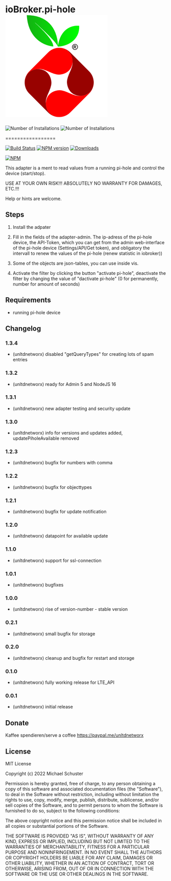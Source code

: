 # ioBroker.pi-hole ![Logo](admin/pi-hole.png)

![Number of Installations](http://iobroker.live/badges/pi-hole-installed.svg) ![Number of Installations](http://iobroker.live/badges/pi-hole-stable.svg)

=================

[![Build Status](https://api.travis-ci.org/unltdnetworx/ioBroker.pi-hole.svg?branch=master)](https://travis-ci.org/unltdnetworx/ioBroker.pi-hole)
[![NPM version](https://img.shields.io/npm/v/iobroker.pi-hole.svg)](https://www.npmjs.com/package/iobroker.pi-hole)
[![Downloads](https://img.shields.io/npm/dm/iobroker.pi-hole.svg)](https://www.npmjs.com/package/iobroker.pi-hole)

[![NPM](https://nodei.co/npm/iobroker.pi-hole.png?downloads=true)](https://nodei.co/npm/iobroker.pi-hole/)

This adapter is a ment to read values from a running pi-hole and control the device (start/stop).

USE AT YOUR OWN RISK!!! ABSOLUTELY NO WARRANTY FOR DAMAGES, ETC.!!!

Help or hints are welcome.

## Steps

1. Install the adpater

2. Fill in the fields of the adapter-admin. The ip-adress of the pi-hole device, the API-Token, which you can get from the admin web-interface of the pi-hole device (Settings/API/Get token), and obligatory the intervall to renew the values of the pi-hole (renew statistic in iobroker))

3. Some of the objects are json-tables, you can use inside vis.

4. Activate the filter by clicking the button "activate pi-hole", deactivate the filter by changing the value of "dactivate pi-hole" (0 for permanently, number for amount of seconds)

## Requirements

* running pi-hole device

## Changelog

### 1.3.4

* (unltdnetworx) disabled "getQueryTypes" for creating lots of spam entries

### 1.3.2

* (unltdnetworx) ready for Admin 5 and NodeJS 16

### 1.3.1

* (unltdnetworx) new adapter testing and security update

### 1.3.0

* (unltdnetworx) info for versions and updates added, updatePiholeAvailable removed

### 1.2.3

* (unltdnetworx) bugfix for numbers with comma

### 1.2.2

* (unltdnetworx) bugfix for objecttypes

### 1.2.1

* (unltdnetworx) bugfix for update notification

### 1.2.0

* (unltdnetworx) datapoint for available update

### 1.1.0

* (unltdnetworx) support for ssl-connection

### 1.0.1

* (unltdnetworx) bugfixes

### 1.0.0

* (unltdnetworx) rise of version-number - stable version

### 0.2.1

* (unltdnetworx) small bugfix for storage

### 0.2.0

* (unltdnetworx) cleanup and bugfix for restart and storage

### 0.1.0

* (unltdnetworx) fully working release for LTE_API

### 0.0.1

* (unltdnetworx) initial release

## Donate

Kaffee spendieren/serve a coffee
<https://paypal.me/unltdnetworx>

## License

MIT License

Copyright (c) 2022 Michael Schuster

Permission is hereby granted, free of charge, to any person obtaining a copy
of this software and associated documentation files (the "Software"), to deal
in the Software without restriction, including without limitation the rights
to use, copy, modify, merge, publish, distribute, sublicense, and/or sell
copies of the Software, and to permit persons to whom the Software is
furnished to do so, subject to the following conditions:

The above copyright notice and this permission notice shall be included in all
copies or substantial portions of the Software.

THE SOFTWARE IS PROVIDED "AS IS", WITHOUT WARRANTY OF ANY KIND, EXPRESS OR
IMPLIED, INCLUDING BUT NOT LIMITED TO THE WARRANTIES OF MERCHANTABILITY,
FITNESS FOR A PARTICULAR PURPOSE AND NONINFRINGEMENT. IN NO EVENT SHALL THE
AUTHORS OR COPYRIGHT HOLDERS BE LIABLE FOR ANY CLAIM, DAMAGES OR OTHER
LIABILITY, WHETHER IN AN ACTION OF CONTRACT, TORT OR OTHERWISE, ARISING FROM,
OUT OF OR IN CONNECTION WITH THE SOFTWARE OR THE USE OR OTHER DEALINGS IN THE
SOFTWARE.
